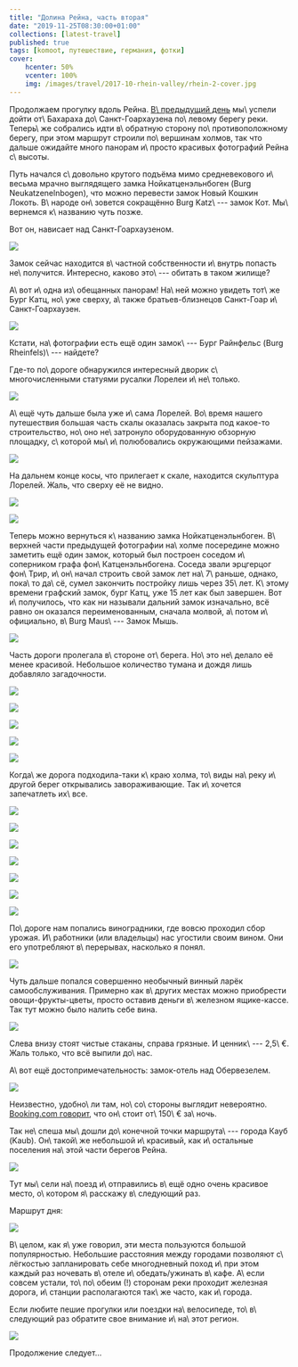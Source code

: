 ```yaml
---
title: "Долина Рейна, часть вторая"
date: "2019-11-25T08:30:00+01:00"
collections: [latest-travel]
published: true
tags: [komoot, путешествие, германия, фотки]
cover:
    hcenter: 50%
    vcenter: 100%
    img: /images/travel/2017-10-rhein-valley/rhein-2-cover.jpg
---
```


Продолжаем прогулку вдоль Рейна. [В\ предыдущий день][previous] мы\ успели дойти 
от\ Бахараха до\ Санкт-Гоархаузена по\ левому берегу реки. Теперь\ же собрались 
идти в\ обратную сторону по\ противоположному берегу, при этом маршрут строили 
по\ вершинам холмов, так что дальше ожидайте много панорам и\ просто красивых 
фотографий Рейна с\ высоты.

<!--more-->

Путь начался с\ довольно крутого подъёма мимо средневекового и\ весьма мрачно 
выглядящего замка Нойкатценэльнбоген (Burg Neukatzenelnbogen), что можно 
перевести замок Новый Кошкин Локоть. В\ народе он\ зовется сокращённо Burg 
Katz\ --- замок Кот. Мы\ вернемся к\ названию чуть позже. 

Вот он, нависает над Санкт-Гоархаузеном.

![](/images/travel/2017-10-rhein-valley/rhein-2-burg-katz.jpg)

Замок сейчас находится в\ частной собственности и\ внутрь попасть не\ получится.
Интересно, каково это\ --- обитать в таком жилище?

А\ вот и\ одна из\ обещанных панорам! На\ ней можно увидеть тот\ же Бург Катц, 
но\ уже сверху, а\ также братьев-близнецов Санкт-Гоар и\ Санкт-Гоархаузен.

![](/images/travel/2017-10-rhein-valley/rhein-2-burg-katz-pano.jpg)

Кстати, на\ фотографии есть ещё один замок\ --- Бург Райнфельс (Burg 
Rheinfels)\ --- найдете?

Где-то по\ дороге обнаружился интересный дворик с\ многочисленными статуями 
русалки Лорелеи и\ не\ только.

![](/images/travel/2017-10-rhein-valley/rhein-2-yard.jpg)

А\ ещё чуть дальше была уже и\ сама Лорелей. Во\ время нашего путешествия 
большая часть скалы оказалась закрыта под какое-то строительство, но\ оно 
не\ затронуло оборудованную обзорную площадку, с\ которой мы\ и\ полюбовались 
окружающими пейзажами.

![](/images/travel/2017-10-rhein-valley/rhein-2-loreley-1.jpg)

На дальнем конце косы, что прилегает к скале, находится скульптура Лорелей. 
Жаль, что сверху её не видно. 

![](/images/travel/2017-10-rhein-valley/rhein-2-loreley-2-pano.jpg)

![](/images/travel/2017-10-rhein-valley/rhein-2-loreley-maus.jpg)

Теперь можно вернуться к\ названию замка Нойкатценэльнбоген. В\ верхней части 
предыдущей фотографии на\ холме посередине можно заметить ещё один замок, 
который был построен соседом и\ соперником графа фон\ Катценэльнбогена. Соседа 
звали эрцгерцог фон\ Трир, и\ он\ начал строить свой замок лет на\ 7\ раньше,
однако, пока\ то да\ сё, сумел закончить постройку лишь через 35\ лет. К\ этому 
времени графский замок, бург Катц, уже 15 лет как был завершен. Вот 
и\ получилось, что как ни называли дальний замок изначально, всё равно он 
оказался переименованным, сначала молвой, а\ потом и\ официально, в\ Burg 
Maus\ --- Замок Мышь.

![](/images/travel/2017-10-rhein-valley/rhein-2-loreley-3.jpg)

Часть дороги пролегала в\ стороне от\ берега. Но\ это не\ делало её менее 
красивой. Небольшое количество тумана и дождя лишь добавляло загадочности.

![](/images/travel/2017-10-rhein-valley/rhein-2-walk-1.jpg)

![](/images/travel/2017-10-rhein-valley/rhein-2-walk-2.jpg)

![](/images/travel/2017-10-rhein-valley/rhein-2-walk-3.jpg)

![](/images/travel/2017-10-rhein-valley/rhein-2-walk-4.jpg)

![](/images/travel/2017-10-rhein-valley/rhein-2-walk-5.jpg)

Когда\ же дорога подходила-таки к\ краю холма, то\ виды на\ реку и\ другой берег 
открывались завораживающие. Так и\ хочется запечатлеть их\ все.

![](/images/travel/2017-10-rhein-valley/rhein-2-river-1.jpg)

![](/images/travel/2017-10-rhein-valley/rhein-2-river-2-pano.jpg)

![](/images/travel/2017-10-rhein-valley/rhein-2-river-3.jpg)

![](/images/travel/2017-10-rhein-valley/rhein-2-river-4-pano.jpg)

![](/images/travel/2017-10-rhein-valley/rhein-2-river-5.jpg)

![](/images/travel/2017-10-rhein-valley/rhein-2-river-6.jpg)

![](/images/travel/2017-10-rhein-valley/rhein-2-river-7.jpg)

По\ дороге нам попались виноградники, где вовсю проходил сбор урожая. 
И\ работники (или владельцы) нас угостили своим вином. Они его употребляют 
в\ перерывах, насколько я понял.

![](/images/travel/2017-10-rhein-valley/rhein-2-wineyard.jpg)

Чуть дальше попался совершенно необычный винный ларёк самообслуживания. Примерно 
как в\ других местах можно приобрести овощи-фрукты-цветы, просто оставив деньги 
в\ железном ящике-кассе. Так тут можно было налить себе вина.

![](/images/travel/2017-10-rhein-valley/rhein-2-wine.jpg)

Слева внизу стоят чистые стаканы, справа грязные. И ценник\ --- 2,5\ €. Жаль 
только, что всё выпили до\ нас.

А\ вот ещё достопримечательность: замок-отель над Обервезелем.

![](/images/travel/2017-10-rhein-valley/rhein-2-burghotel.jpg) 

Неизвестно, удобно\ ли там, но\ со\ стороны выглядит невероятно. [Booking.com 
говорит][booking], что он\ стоит от\ 150\ € за\ ночь. 

Так не\ спеша мы\ дошли до\ конечной точки маршрута\ --- города Кауб (Kaub). 
Он\ такой\ же небольшой и\ красивый, как и\ остальные поселения на\ этой части 
берегов Рейна.

![](/images/travel/2017-10-rhein-valley/rhein-2-kaub.jpg)

Тут мы\ сели на\ поезд и\ отправились в\ ещё одно очень красивое место, 
о\ котором я\ расскажу в\ следующий раз.

Маршрут дня:

![](iframe:https://www.komoot.de/tour/23626505/embed)

В\ целом, как я\ уже говорил, эти места пользуются большой популярностью. 
Небольшие расстояния между городами позволяют с\ лёгкостью запланировать себе
многодневный поход и\ при этом каждый раз ночевать в\ отеле и\ обедать/ужинать 
в\ кафе. А\ если совсем устали, то\ по\ обеим (!) сторонам реки проходит 
железная дорога, и\ станции располагаются так\ же часто, как и\ города.

Если любите пешие прогулки или поездки на\ велосипеде, то\ в\ следующий раз 
обратите свое внимание и\ на\ этот регион.

![](/images/travel/2017-10-rhein-valley/rhein-2-end.jpg)

Продолжение следует...

[booking]: https://www.booking.com/hotel/de/burghotel-auf-schonburg.html
[previous]: /post/rhein-valley-1/
